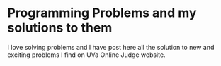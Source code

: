 # Programming Problems and my solutions to them


I love solving problems and I have post here all the solution to new and exciting problems I find on UVa Online Judge website.
